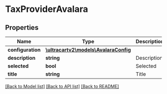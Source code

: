 # TaxProviderAvalara

## Properties
Name | Type | Description | Notes
------------ | ------------- | ------------- | -------------
**configuration** | [**\ultracartv2\models\AvalaraConfig**](AvalaraConfig.md) |  | [optional] 
**description** | **string** | Description | [optional] 
**selected** | **bool** | Selected | [optional] 
**title** | **string** | Title | [optional] 

[[Back to Model list]](../README.md#documentation-for-models) [[Back to API list]](../README.md#documentation-for-api-endpoints) [[Back to README]](../README.md)


